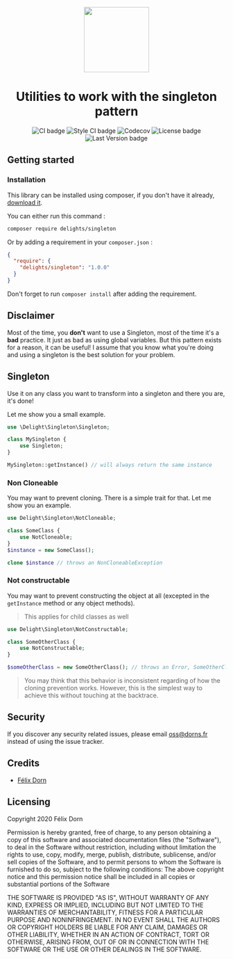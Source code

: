 <p align="center">
    <a href="https://github.com/felixdorn/singleton">
        <img src="https://res.cloudinary.com/dy3jxhiba/image/upload/v1588684928/maps-and-location_1_nwrztz.svg" width="150" alt="">
    </a>
    <h1 align="center">
        Utilities to work with the singleton pattern
    </h1>
    <p align="center">
        <img src="https://github.com/felixdorn/singleton/workflows/CI/badge.svg?branch=master" alt="CI badge" />
        <img src="https://github.styleci.io/repos/261576907/shield?branch=master&style=flat" alt="Style CI badge" />
        <img alt="Codecov" src="https://img.shields.io/codecov/c/github/felixdorn/singleton" alt="Code coverage badge">
        <img src="https://img.shields.io/packagist/l/delights/singleton" alt="License badge" />
        <img src="https://img.shields.io/packagist/v/delights/singleton" alt="Last Version badge" />
    </p>
</p>

## Getting started

### Installation
This library can be installed using composer, if you don't have it already, [download it](https://getcomposer.org/download).

You can either run this command :
```bash
composer require delights/singleton
```
Or by adding a requirement in your `composer.json` :
```json
{
  "require": {
    "delights/singleton": "1.0.0"  
  }
}
```
Don't forget to run `composer install` after adding the requirement.

## Disclaimer
Most of the time, you **don't** want to use a Singleton, most of the time it's a **bad** practice. It just as bad as using global variables. But this pattern exists for a reason, it can be useful! I assume that you know what you're doing and using a singleton is the best solution for your problem.

## Singleton
Use it on any class you want to transform into a singleton and there you are, it's done!

Let me show you a small example.
```php
use \Delight\Singleton\Singleton;

class MySingleton {
    use Singleton;
}

MySingleton::getInstance() // will always return the same instance
```

### Non Cloneable
You may want to prevent cloning. There is a simple trait for that. Let me show you an example.
```php
use Delight\Singleton\NotCloneable;

class SomeClass {
    use NotCloneable;
}
$instance = new SomeClass();

clone $instance // throws an NonCloneableException
```
### Not constructable
You may want to prevent constructing the object at all (excepted in the `getInstance` method or any object methods).

> This applies for child classes as well

```php
use Delight\Singleton\NotConstructable;

class SomeOtherClass {
    use NotConstructable;
}

$someOtherClass = new SomeOtherClass(); // throws an Error, SomeOtherClass is protected
```
> You may think that this behavior is inconsistent regarding of how the cloning prevention works. However, this is the simplest way to achieve this without touching at the backtrace.

## Security 
If you discover any security related issues, please email oss@dorns.fr instead of using the issue tracker.

## Credits
* [Félix Dorn](https://felixdorn.fr)

## Licensing
Copyright 2020 Félix Dorn

Permission is hereby granted, free of charge, to any person obtaining a copy of this software and associated documentation files (the "Software"), to deal in the Software without restriction, including without limitation the rights to use, copy, modify, merge, publish, distribute, sublicense, and/or sell copies of the Software, and to permit persons to whom the Software is furnished to do so, subject to the following conditions:
The above copyright notice and this permission notice shall be included in all copies or substantial portions of the Software

THE SOFTWARE IS PROVIDED "AS IS", WITHOUT WARRANTY OF ANY KIND, EXPRESS OR IMPLIED, INCLUDING BUT NOT LIMITED TO THE WARRANTIES OF MERCHANTABILITY, FITNESS FOR A PARTICULAR PURPOSE AND NONINFRINGEMENT. IN NO EVENT SHALL THE AUTHORS OR COPYRIGHT HOLDERS BE LIABLE FOR ANY CLAIM, DAMAGES OR OTHER LIABILITY, WHETHER IN AN ACTION OF CONTRACT, TORT OR OTHERWISE, ARISING FROM, OUT OF OR IN CONNECTION WITH THE SOFTWARE OR THE USE OR OTHER DEALINGS IN THE SOFTWARE.
